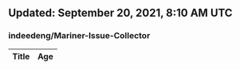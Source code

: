 ## Updated: September 20, 2021, 8:10 AM UTC


### indeedeng/Mariner-Issue-Collector
|**Title**|**Age**|
|:----|:----|